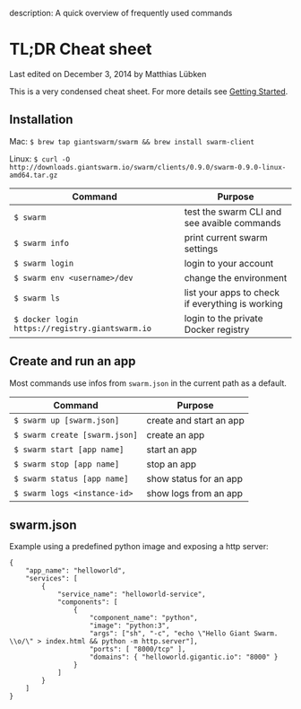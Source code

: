 description: A quick overview of frequently used commands

# TL;DR Cheat sheet

<p class="lastmod">Last edited on December 3, 2014 by Matthias Lübken</p>


This is a very condensed cheat sheet. For more details see [Getting Started](gettingstarted.md).

## Installation

Mac: `$ brew tap giantswarm/swarm && brew install swarm-client`

Linux: `$ curl -O http://downloads.giantswarm.io/swarm/clients/0.9.0/swarm-0.9.0-linux-amd64.tar.gz`

Command       | Purpose
------------- | -------------
`$ swarm`     | test the swarm CLI and see avaible commands
`$ swarm info` | print current swarm settings
`$ swarm login` | login to your account 
`$ swarm env <username>/dev` | change the environment
`$ swarm ls` | list your apps to check if everything is working
`$ docker login https://registry.giantswarm.io` | login to the private Docker registry

## Create and run an app

Most commands use infos from `swarm.json` in the current path as a default.

Command                          | Purpose
-------------------------------- | -------------
`$ swarm up [swarm.json]`        | create and start an app
`$ swarm create [swarm.json]`    | create an app
`$ swarm start [app name]`       | start an app
`$ swarm stop [app name]`        | stop an app
`$ swarm status [app name]`      | show status for an app
`$ swarm logs <instance-id>`     | show logs from an app

## swarm.json

Example using a predefined python image and exposing a http server:

    {
        "app_name": "helloworld",
        "services": [
            {
                "service_name": "helloworld-service",
                "components": [
                    {
                        "component_name": "python",
                        "image": "python:3",
                        "args": ["sh", "-c", "echo \"Hello Giant Swarm. \\o/\" > index.html && python -m http.server"],
                        "ports": [ "8000/tcp" ],
                        "domains": { "helloworld.gigantic.io": "8000" }
                    }
                ]
            }
        ]
    }
